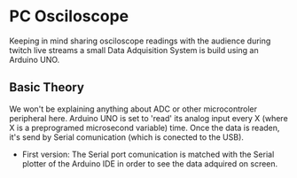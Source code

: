 # PC Osciloscope
Keeping in mind sharing osciloscope readings with the audience during twitch live streams a small Data Adquisition System is build using an Arduino UNO.

## Basic Theory
We won't be explaining anything about ADC or other microcontroler peripheral here. Arduino UNO is set to 'read' its analog input every X (where X is 
a preprogramed microsecond variable) time. Once the data is readen, it's send by Serial comunication (which is conected to the USB).

- First version: The Serial port comunication is matched with the Serial plotter of the Arduino IDE in order to see the data adquired on screen.
